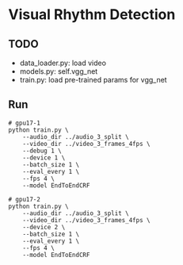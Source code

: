 # Visual Rhythm Detection

## TODO

- data_loader.py: load video
- models.py: self.vgg_net
- train.py: load pre-trained params for vgg_net

## Run

```
# gpu17-1
python train.py \
    --audio_dir ../audio_3_split \
    --video_dir ../video_3_frames_4fps \
    --debug 1 \
    --device 1 \
    --batch_size 1 \
    --eval_every 1 \
    --fps 4 \
    --model EndToEndCRF

# gpu17-2
python train.py \
    --audio_dir ../audio_3_split \
    --video_dir ../video_3_frames_4fps \
    --device 2 \
    --batch_size 1 \
    --eval_every 1 \
    --fps 4 \
    --model EndToEndCRF
```
